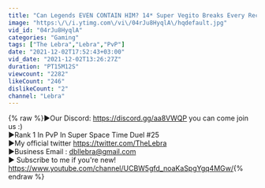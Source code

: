 ```yaml
---
title: "Can Legends EVEN CONTAIN HIM? 14* Super Vegito Breaks Every Record (LITERALLY)."
image: "https:\/\/i.ytimg.com\/vi\/04rJu8HyqlA\/hqdefault.jpg"
vid_id: "04rJu8HyqlA"
categories: "Gaming"
tags: ["The Lebra","Lebra","PvP"]
date: "2021-12-02T17:52:43+03:00"
vid_date: "2021-12-02T13:26:27Z"
duration: "PT15M12S"
viewcount: "2282"
likeCount: "246"
dislikeCount: "2"
channel: "Lebra"
---
```

{% raw %}►Our Discord: <a rel="nofollow" target="blank" href="https://discord.gg/aa8VWQP">https://discord.gg/aa8VWQP</a>  you can come join us :) <br />►Rank 1 In PvP In Super Space Time Duel #25<br />►My official twitter <a rel="nofollow" target="blank" href="https://twitter.com/TheLebra">https://twitter.com/TheLebra</a><br />►Business Email : dbllebra@gmail.com<br />► Subscribe to me if you're new! <a rel="nofollow" target="blank" href="https://www.youtube.com/channel/UCBW5gfd_noaKaSpgYgq4MGw/">https://www.youtube.com/channel/UCBW5gfd_noaKaSpgYgq4MGw/</a>{% endraw %}
